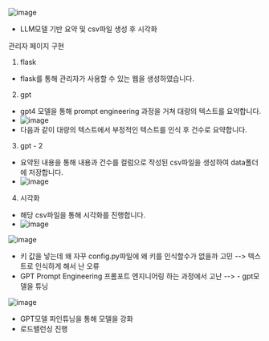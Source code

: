 ![image](https://github.com/user-attachments/assets/e9b911fc-95d9-494f-a7b7-7e02631d7bd1)

* LLM모델 기반 요약 및 csv파일 생성 후 시각화

관리자 페이지 구현

1. flask
  - flask를 통해 관리자가 사용할 수 있는 웹을 생성하였습니다.
2. gpt
  - gpt4 모델을 통해 prompt engineering 과정을 거쳐 대량의 텍스트를 요약합니다.
  - ![image](https://github.com/user-attachments/assets/bf8cb826-7f01-4a9d-94e0-482cb5c5f09c)
  - 다음과 같이 대량의 텍스트에서 부정적인 텍스트를 인식 후 건수로 요약합니다.

3. gpt - 2
  - 요약된 내용을 통해 내용과 건수를 컬럼으로 작성된 csv파일을 생성하여 data폴더에 저장합니다.
  - ![image](https://github.com/user-attachments/assets/50aa3aa6-30cb-460a-a483-d4e52c0926d1)

4. 시각화
  - 해당 csv파일을 통해 시각화를 진행합니다.
  - ![image](https://github.com/user-attachments/assets/8ea3855f-eea3-450b-bdb0-7831ef4f3c86)


![image](https://github.com/user-attachments/assets/504a23d8-d77c-4198-ba12-5a1a6f87de9d)
  - 키 값을 넣는데 왜 자꾸 config.py파일에 왜 키를 인식할수가 없을까 고민 --> 텍스트로 인식하게 해서 난 오류
  - GPT Prompt Engineering 프롬포트 엔지니어링 하는 과정에서 고난 --> - gpt모델을 튜닝

![image](https://github.com/user-attachments/assets/8368d8d7-ee8a-4f6f-bf6a-177862c25d39)
  - GPT모델 파인튜닝을 통해 모델을 강화
  - 로드밸런싱 진행



